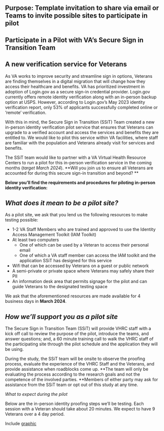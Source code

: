 

## Purpose: Template invitation to share via email or Teams to invite possible sites to participate in pilot


## **Participate in a Pilot with VA’s Secure Sign in Transition Team**


## **A new verification service for Veterans**

As VA works to improve security and streamline sign in options, Veterans are finding themselves in a digital migration that will change how they access their healthcare and benefits. VA has prioritized investment in adoption of Login.gov as a secure sign-in credential provider. Login.gov currently offers remote identity verification along with an in-person backup option at USPS. However, according to Login.gov’s May 2023 identity verification report, only 53% of applicants successfully completed online or ‘remote’ verification.

With this in mind, the Secure Sign in Transition (SSiT) Team created a new in-person identity verification pilot service that ensures that Veterans can upgrade to a verified account and access the services and benefits they are entitled to. We would like to pilot this service within VA facilities, where staff are familiar with the population and Veterans already visit for services and benefits. 

The SSiT team would like to partner with a VA Virtual Health Resource Centers to run a pilot for this in-person verification service in the coming months (_target March 2024_). **Will you join us to ensure all Veterans are accounted for during this secure sign-in transition and beyond? **

**Below you’ll find the requirements and procedures for piloting in-person identity verification:**


## _What does it mean to be a pilot site?_

As a pilot site, we ask that you lend us the following resources to make testing possible:



* 1-2 VA Staff Members who are trained and approved to use the Identity Access Management Toolkit (IAM Toolkit)
* At least two computers
    * One of which can be used by a Veteran to access their personal email
    * One of which a VA staff member can access the IAM toolkit and the application SSiT has designed for this service
* Wifi that can be accessed by Veterans on a guest or public network
* A semi-private or private space where Veterans may safely share their PII 
* An information desk area that permits signage for the pilot and can guide Veterans to the designated testing space

We ask that the aforementioned resources are made available for 4 business days in **March 2024**. 


## _How we’ll support you as a pilot site_

The Secure Sign in Transition Team (SSiT) will provide VHRC staff with a kick off call to review the purpose of the pilot, introduce the teams, and answer questions; and, a 60 minute training call to walk the VHRC staff of the participating site through the pilot schedule and the application they will be using.

During the study, the SSiT team will be onsite to observe the proofing process, evaluate the experience of the VHRC Staff and the Veterans, and provide assistance when roadblocks come up. **The team will only be evaluating the process according to the research goals and not the competence of the involved parties. **Members of either party may ask for assistance from the SSiT team or opt out of this study at any time.

_What to expect during the pilot_

Below are the in-person identity proofing steps we’ll be testing. Each session with a Veteran should take about 20 minutes. We expect to have 9 Veterans over a 4 day period.


Include [graphic](https://app.mural.co/t/departmentofveteransaffairs9999/m/departmentofveteransaffairs9999/1716230692746/f51a3382b1803af524a38af30a24854b3351bbb0?sender=u1b0df595924572baa8a94764)
